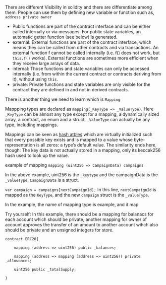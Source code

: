 
There are different Visibility in solidity and there are differentiate among them. People can use them by defining new variable or function such as, `address private owner`

*	Public functions are part of the contract interface and can be either called internally or via messages. For public state variables, an automatic getter function (see below) is generated.
*	external:	 External functions are part of the contract interface, which means they can be called from other contracts and via transactions. An external function f cannot be called internally (i.e. f() does not work, but `this.f()` works). External functions are sometimes more efficient when they receive large arrays of data.
*	internal:	 Those functions and state variables can only be accessed internally (i.e. from within the current contract or contracts deriving from it), without using `this`.
* 	private: Private functions and state variables are only visible for the contract they are defined in and not in derived contracts.

There is another thing we need to learn which is `Mapping`

Mappping types are declared as `mapping(_KeyType => _ValueType)`. Here `_KeyType` can be almost any type except for a mapping, a dynamically sized array, a contract, an enum and a struct. `_ValueType` can actually be any type, including mappings.

Mappings can be seen as [hash atbles](https://en.wikipedia.org/wiki/Hash_table) which are virtually initialized such that every possible key exists and is mapped to a value whose byte-representation is all zeros: a type’s default value. The similarity ends here, though: The key data is not actually stored in a mapping, only its keccak256 hash used to look up the value.

example of mapping 
`mapping (uint256 => CampaignData) campaigns`

In the above example, uint256 is the `_keytype` and the campaignData is the `_valueType`. `CampaignData` is a struct.

`var campaign = campaigns[nextCampaignId];`
In this line, `nextCampaignId` is mapped as the `KeyType`, and the new `campaign` struct is the `_valueType`.


In the example, the name of mapping type is example, and it map

Try yourself:
In this example, there should be a mapping for balanacs for each account which should be private, another mapping for owner of account approves the transfer of an amount to another account wihch also should be private and an unsigned integers for store.


```javascripts
contract ERC20{

    mapping (address => uint256) public _balances;

    mapping (address => mapping (address => uint256)) private _allowances;

    uint256 public _totalSupply;

}
```
